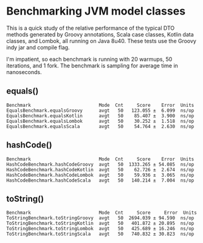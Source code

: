 # Benchmarking JVM model classes

This is a quick study of the relative performance of the typical DTO methods generated by Groovy annotations, Scala case classes, Kotlin data classes, and Lombok, all running on Java 8u40.  These tests use the Groovy indy jar and compile flag.

I'm impatient, so each benchmark is running with 20 warmups, 50 iterations, and 1 fork.  The benchmark is sampling for average time in nanoseconds.

## equals()

    Benchmark                         Mode  Cnt     Score    Error  Units
    EqualsBenchmark.equalsGroovy      avgt   50   123.055 ±  6.099  ns/op
    EqualsBenchmark.equalsKotlin      avgt   50    85.407 ±  3.900  ns/op
    EqualsBenchmark.equalsLombok      avgt   50    30.252 ±  1.518  ns/op
    EqualsBenchmark.equalsScala       avgt   50    54.764 ±  2.630  ns/op

## hashCode()

    Benchmark                         Mode  Cnt     Score    Error  Units
    HashCodeBenchmark.hashCodeGroovy  avgt   50  1333.265 ± 54.085  ns/op
    HashCodeBenchmark.hashCodeKotlin  avgt   50    62.726 ±  2.674  ns/op
    HashCodeBenchmark.hashCodeLombok  avgt   50    59.936 ±  3.065  ns/op
    HashCodeBenchmark.hashCodeScala   avgt   50   140.214 ±  7.004  ns/op
    
## toString()

    Benchmark                         Mode  Cnt     Score     Error  Units
    ToStringBenchmark.toStringGroovy  avgt   50  2694.039 ± 94.590  ns/op
    ToStringBenchmark.toStringKotlin  avgt   50   401.872 ± 20.895  ns/op
    ToStringBenchmark.toStringLombok  avgt   50   425.689 ± 16.246  ns/op
    ToStringBenchmark.toStringScala   avgt   50   740.832 ± 30.823  ns/op
